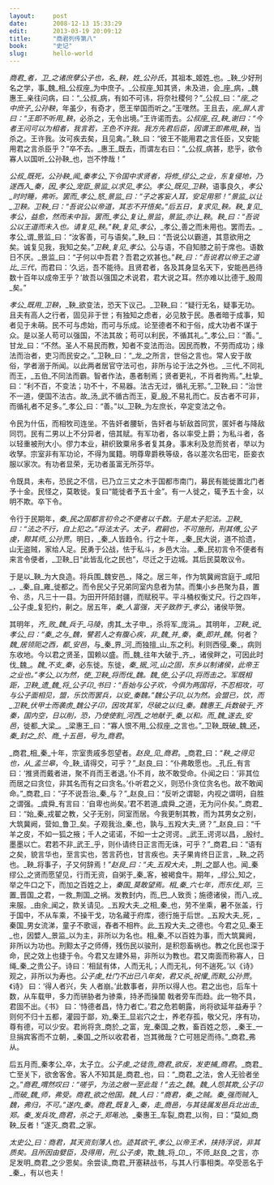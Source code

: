 ```yaml
---
layout:     post
date:       2008-12-13 15:33:29
edit:       2013-03-19 20:09:12
title:      "商君列传第八"
book:   	"史记"
slug:       hello-world
---
```


_商君_者，_卫_之诸庶孽公子也，名_鞅_，姓_公孙氏_，其祖本_姬姓_也。_鞅_少好刑名之学，事_魏_相_公叔座_为中庶子。_公叔座_知其贤，未及进，会_座_病，_魏惠王_亲往问病，曰：“_公叔_病，有如不可讳，将奈社稷何？”_公叔_曰：“_座_之中庶子_公孙鞅_，年虽少，有奇才，愿王举国而听之。”王嘿然。王且去，_座_屏人言曰：“王即不听用_鞅_，必杀之，无令出境。”王许诺而去。_公叔座_召_鞅_谢曰：“今者王问可以为相者，我言若，王色不许我。我方先君后臣，因谓王即弗用_鞅_，当杀之。王许我。汝可疾去矣，且见禽。”_鞅_曰：“彼王不能用君之言任臣，又安能用君之言杀臣乎？”卒不去。_惠王_既去，而谓左右曰：“_公叔_病甚，悲乎，欲令寡人以国听_公孙鞅_也，岂不悖哉！”


_公叔_既死，_公孙鞅_闻_秦孝公_下令国中求贤者，将修_缪公_之业，东复侵地，乃遂西入_秦_，因_孝公_宠臣_景监_以求见_孝公_。_孝公_既见_卫鞅_，语事良久，_孝公_时时睡，弗听。罢而_孝公_怒_景监_曰：“子之客妄人耳，安足用邪！”_景监_以让_卫鞅_。_卫鞅_曰：“吾说公以帝道，其志不开悟矣。”后五日，复求见_鞅_。_鞅_复见_孝公_，益愈，然而未中旨。罢而_孝公_复让_景监_，_景监_亦让_鞅_。_鞅_曰：“吾说公以王道而未入也。请复见_鞅_。”_鞅_复见_孝公_，_孝公_善之而未用也。罢而去。_孝公_谓_景监_曰：“汝客善，可与语矣。”_鞅_曰：“吾说公以霸道，其意欲用之矣。诚复见我，我知之矣。”_卫鞅_复见_孝公_。公与语，不自知膝之前于席也。语数日不厌。_景监_曰：“子何以中吾君？吾君之欢甚也。”_鞅_曰：“吾说君以帝王之道比_三代_，而君曰：‘久远，吾不能待。且贤君者，各及其身显名天下，安能邑邑待数十百年以成帝王乎？’故吾以强国之术说君，君大说之耳。然亦难以比德于_殷周_矣。”


_孝公_既用_卫鞅_，_鞅_欲变法，恐天下议己。_卫鞅_曰：“疑行无名，疑事无功。且夫有高人之行者，固见非于世；有独知之虑者，必见敖于民。愚者暗于成事，知者见于未萌。民不可与虑始，而可与乐成。论至德者不和于俗，成大功者不谋于众。是以圣人苟可以强国，不法其故；苟可以利民，不循其礼。”_孝公_曰：“善。”_甘龙_曰：“不然。圣人不易民而教，知者不变法而治。因民而教，不劳而成功；缘法而治者，吏习而民安之。”_卫鞅_曰：“_龙_之所言，世俗之言也。常人安于故俗，学者溺于所闻。以此两者居官守法可也，非所与论于法之外也。_三代_不同礼而王，_五伯_不同法而霸。智者作法，愚者制焉；贤者更礼，不肖者拘焉。”_杜挚_曰：“利不百，不变法；功不十，不易器。法古无过，循礼无邪。”_卫鞅_曰：“治世不一道，便国不法古。故_汤_武不循古而王，夏_殷_不易礼而亡。反古者不可非，而循礼者不足多。”_孝公_曰：“善。”以_卫鞅_为左庶长，卒定变法之令。


令民为什伍，而相牧司连坐。不告奸者腰斩，告奸者与斩敌首同赏，匿奸者与降敌同罚。民有二男以上不分异者，倍其赋。有军功者，各以率受上爵；为私斗者，各以轻重被刑大小。僇力本业，耕织致粟帛多者复其身。事末利及怠而贫者，举以为收孥。宗室非有军功论，不得为属籍。明尊卑爵秩等级，各以差次名田宅，臣妾衣服以家次。有功者显荣，无功者虽富无所芬华。


令既具，未布，恐民之不信，已乃立三丈之木于国都市南门，募民有能徙置北门者予十金。民怪之，莫敢徙。复曰“能徙者予五十金”。有一人徙之，辄予五十金，以明不欺。卒下令。


令行于民期年，_秦_民之国都言初令之不便者以千数。于是太子犯法。_卫鞅_曰：“法之不行，自上犯之。”将法太子。太子，君嗣也，不可施刑，刑其傅_公子虔_，黥其师_公孙贾_。明日，_秦_人皆趋令。行之十年，_秦_民大说，道不拾遗，山无盗贼，家给人足。民勇于公战，怯于私斗，乡邑大治。_秦_民初言令不便者有来言令便者，_卫鞅_日“此皆乱化之民也”，尽迁之于边城。其后民莫敢议令。


于是以_鞅_为大良造。将兵围_魏安邑_，降之。居三年，作为筑冀阙宫庭于_咸阳_，_秦_自_雍_徙都之。而令民父子兄弟同室内息者为禁。而集小乡邑聚为县，置令、丞，凡三十一县。为田开阡陌封疆，而赋税平。平斗桶权衡丈尺。行之四年，_公子虔_复犯约，劓之。居五年，_秦_人富强，天子致胙于_孝公_，诸侯毕贺。


其明年，_齐_败_魏_兵于_马陵_，虏其_太子申_，杀将军_庞涓_。其明年，_卫鞅_说_孝公_曰：“_秦_之与_魏_，譬若人之有腹心疾，非_魏_并_秦_，_秦_即并_魏_。何者？_魏_居领阨之西，都_安邑_，与_秦_界_河_而独擅_山_东之利。利则西侵_秦_，病则东收地。今以君之贤圣，国赖以盛。而_魏_往年大破于_齐_，诸侯畔之，可因此时 伐_魏_。_魏_不支_秦_，必东徙。东徙，_秦_据_河_山之固，东乡以制诸侯，此帝王之业也。”_孝公_以为然，使_卫鞅_将而伐_魏_。_魏_使_公子卬_将而击之。军既相距，_卫鞅_遗_魏_将_公子卬_书曰：“吾始与公子欢，今俱为两国将，不忍相攻，可与公子面相见，盟，乐饮而罢兵，以安_秦魏_。”_魏公子卬_以为然。会盟已，饮，而_卫鞅_伏甲士而袭虏_魏公子卬_，因攻其军，尽破之以归_秦_。_魏惠王_兵数破于_齐秦_，国内空，日以削，恐，乃使使割_河西_之地献于_秦_以和。而_魏_遂去_安邑_，徙都_大梁_。_梁惠王_曰：“寡人恨不用_公叔座_之言也。”_卫鞅_既破_魏_还，_秦_封之_於_、_商_十五邑，号为_商君_。


_商君_相_秦_十年，宗室贵戚多怨望者。_赵良_见_商君_。_商君_曰：“_鞅_之得见也，从_孟兰皋_，今_鞅_请得交，可乎？”_赵良_曰：“仆弗敢愿也。_孔丘_有言曰：‘推贤而戴者进，聚不肖而王者退。’仆不肖，故不敢受命。仆闻之曰：‘非其位而居之曰贪位，非其名而有之曰贪名。’仆听君之义，则恐仆贪位贪名也。故不敢闻命。”_商君_曰：“子不说吾治_秦_与？”_赵良_曰：“反听之谓聪，内视之谓明，自胜之谓强。_虞舜_有言曰：‘自卑也尚矣。’君不若道_虞舜_之道，无为问仆矣。”_商君_曰：“始_秦_戎翟之教，父子无别，同室而居。今我更制其教，而为其男女之别，大筑冀阙，营如_鲁卫_矣。子观我治_秦_也，孰与_五羖大夫_贤？”_赵良_曰：“千羊之皮，不如一狐之掖；千人之诺诺，不如一士之谔谔。_武王_谔谔以昌，_殷纣_墨墨以亡。君若不非_武王_乎，则仆请终日正言而无诛，可乎？”_商君_曰：“语有之矣，貌言华也，至言实也，苦言药也，甘言疾也。夫子果肯终日正言，_鞅_之药也。_鞅_将事子，子又何辞焉！”_赵良_曰：“夫_五羖大夫_，_荆_之鄙人也。闻_秦缪公_之贤而愿望见，行而无资，自粥于_秦_客，被褐食牛。期年，_缪公_知之，举之牛口之下，而加之百姓之上，_秦国_莫敢望焉。相_秦_六七年，而东伐_郑_，三置_晋国_之君，一救_荆国_之祸。发教封内，而_巴_人致贡；施德诸侯，而八_戎_来服。_由余_闻之，款关请见。_五羖大夫_之相_秦_也，劳不坐乘，暑不张盖，行于国中，不从车乘，不操干戈，功名藏于府库，德行施于后世。_五羖大夫_死，_秦国_男女流涕，童子不歌谣，舂者不相杵。此_五羖大夫_之德也。今君之见_秦王_也，因嬖人_景监_以为主，非所以为名也。相_秦_不以百姓为事，而大筑冀阙，非所以为功也。刑黥太子之师傅，残伤民以骏刑，是积怨畜祸也。教之化民也深于命，民之效上也捷于令。今君又左建外易，非所以为教也。君又南面而称寡人，日绳_秦_之贵公子。诗曰：‘相鼠有体，人而无礼；人而无礼，何不遄死。’以《诗》 观之，非所以为寿也。_公子虔_杜门不出已八年矣，君又杀_祝懽_而黥_公孙贾_。《诗》 曰：‘得人者兴，失 人者崩。’此数事者，非所以得人也。君之出也，后车十数，从车载甲，多力而骈胁者为骖乘，持矛而操闟 戟者旁车而趋。此一物不具，君固不出。《书》 曰：‘恃德者昌，恃力者亡。’君之危若朝露，尚将欲延年益寿乎？则何不归十五都，灌园于鄙，劝_秦王_显岩穴之士，养老存孤，敬父兄，序有功，尊有德，可以少安。君尚将贪_商於_之富，宠_秦国_之教，畜百姓之怨，_秦王_一旦捐宾客而不立朝，_秦国_之所以收君者，岂其微哉？亡可翘足而待。”_商君_弗从。


后五月而_秦孝公_卒，太子立。_公子虔_之徒告_商君_欲反，发吏捕_商君_。_商君_亡至关下，欲舍客舍。客人不知其是_商君_也，曰：“_商君_之法，舍人无验者坐之。”_商君_喟然叹曰：“嗟乎，为法之敝一至此哉！”去之_魏_。_魏_人怨其欺_公子卬_而破_魏_师，弗受。_商君_欲之他国。_魏_人曰：“_商君_，_秦_之贼。_秦_强而贼入_魏_，弗归，不可。”遂内_秦_。_商君_既复入_秦_，走_商邑_，与其徒属发邑兵北出击_郑_。_秦_发兵攻_商君_，杀之于_郑黾池_。_秦惠王_车裂_商君_以徇，曰：“莫如_商鞅_反者！”遂灭_商君_之家。


_太史公_曰：_商君_，其天资刻薄人也。迹其欲干_孝公_以帝王术，挟持浮说，非其质矣。且所因由嬖臣，及得用，刑_公子虔_，欺_魏_将_卬_，不师_赵良_之言，亦足发明_商君_之少恩矣。余尝读_商君_开塞耕战书，与其人行事相类。卒受恶名于_秦_，有以也夫！



